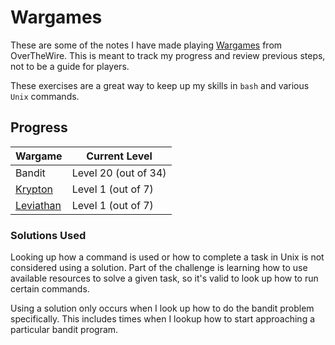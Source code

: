 # Wargames

These are some of the notes I have made playing [Wargames](https://overthewire.org/wargames/) from OverTheWire. This is meant to track my progress and review previous steps, not to be a guide for players.

These exercises are a great way to keep up my skills in `bash` and various `Unix` commands.

## Progress

| Wargame                                                  | Current Level        |
| -------------------------------------------------------- | -------------------- |
| Bandit                                                   | Level 20 (out of 34) |
| [Krypton](https://overthewire.org/wargames/krypton/)     | Level 1 (out of 7)   |
| [Leviathan](https://overthewire.org/wargames/leviathan/) | Level 1 (out of 7)   |

### Solutions Used

Looking up how a command is used or how to complete a task in Unix is not considered using a solution. Part of the challenge is learning how to use available resources to solve a given task, so it's valid to look up how to run certain commands.

Using a solution only occurs when I look up how to do the bandit problem specifically. This includes times when I lookup how to start approaching a particular bandit program.

